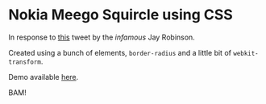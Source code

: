 # Nokia Meego Squircle using CSS

In response to [this](https://twitter.com/jayrobinson/status/144905057366851585) tweet by the *infamous* Jay Robinson.

Created using a bunch of elements, `border-radius` and a little bit of `webkit-transform`.

Demo available [here](http://rdougan.github.com/nokia-meego-squircle-css).

BAM!